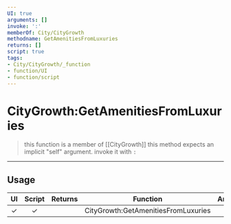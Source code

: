 ```yaml
---
UI: true
arguments: []
invoke: ':'
memberOf: City/CityGrowth
methodname: GetAmenitiesFromLuxuries
returns: []
script: true
tags:
- City/CityGrowth/_function
- function/UI
- function/script
---
```

# CityGrowth:GetAmenitiesFromLuxuries
> this function is a member of [[CityGrowth]]
> this method expects an implicit "self" argument. invoke it with `:`
-----
## Usage
|  UI | Script | Returns | Function | Arguments |
|:---:|:------:|-------:|:--------:|:---------|
|✓|✓||CityGrowth:GetAmenitiesFromLuxuries||
